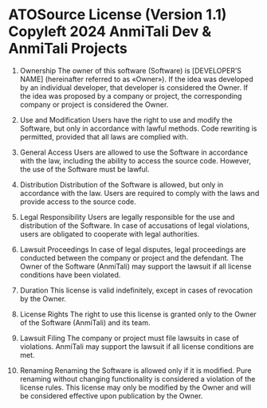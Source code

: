 # ATOSource License (Version 1.1) Copyleft 2024 AnmiTali Dev & AnmiTali Projects

1. Ownership The owner of this software (Software) is [DEVELOPER’S NAME] (hereinafter referred to as «Owner»). If the idea was developed by an individual developer, that developer is considered the Owner. If the idea was proposed by a company or project, the corresponding company or project is considered the Owner.

2. Use and Modification Users have the right to use and modify the Software, but only in accordance with lawful methods. Code rewriting is permitted, provided that all laws are complied with.

3. General Access Users are allowed to use the Software in accordance with the law, including the ability to access the source code. However, the use of the Software must be lawful.

4. Distribution Distribution of the Software is allowed, but only in accordance with the law. Users are required to comply with the laws and provide access to the source code.

5. Legal Responsibility Users are legally responsible for the use and distribution of the Software. In case of accusations of legal violations, users are obligated to cooperate with legal authorities.

6. Lawsuit Proceedings In case of legal disputes, legal proceedings are conducted between the company or project and the defendant. The Owner of the Software (AnmiTali) may support the lawsuit if all license conditions have been violated.

7. Duration This license is valid indefinitely, except in cases of revocation by the Owner.

8. License Rights The right to use this license is granted only to the Owner of the Software (AnmiTali) and its team.

9. Lawsuit Filing The company or project must file lawsuits in case of violations. AnmiTali may support the lawsuit if all license conditions are met.

10. Renaming Renaming the Software is allowed only if it is modified. Pure renaming without changing functionality is considered a violation of the license rules. This license may only be modified by the Owner and will be considered effective upon publication by the Owner.

